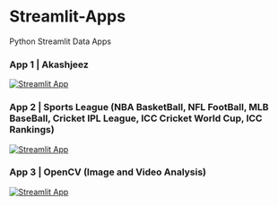 # Streamlit-Apps
Python Streamlit Data Apps

### App 1 | Akashjeez 
[![Streamlit App](https://static.streamlit.io/badges/streamlit_badge_black_white.svg)](https://share.streamlit.io/akashjeez/Streamlit-Apps/main/akashjeez.py)

### App 2 | Sports League (NBA BasketBall, NFL FootBall, MLB BaseBall, Cricket IPL League, ICC Cricket World Cup, ICC Rankings) 
[![Streamlit App](https://static.streamlit.io/badges/streamlit_badge_black_white.svg)](https://share.streamlit.io/akashjeez/Streamlit-Apps/main/Sports_League.py)

### App 3 | OpenCV (Image and Video Analysis) 
[![Streamlit App](https://static.streamlit.io/badges/streamlit_badge_black_white.svg)](https://share.streamlit.io/akashjeez/Streamlit-Apps/main/PyOpenCV.py)

